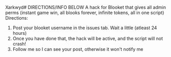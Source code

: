 Xarkwyd# DIRECTIONS/INFO BELOW
A hack for Blooket that gives all admin perms (instant game win, all blooks forever, infinite tokens, all in one script)
Directions:
1. Post your blooket username in the issues tab. Wait a little (atleast 24 hours)
2. Once you have done that, the hack will be active, and the script will not crash!
3. Follow me so I can see your post, otherwise it won't notify me

